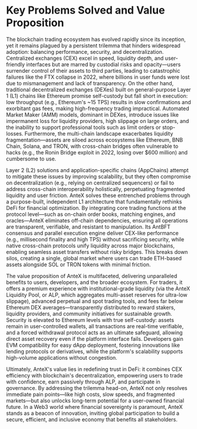# Key Problems Solved and Value Proposition

The blockchain trading ecosystem has evolved rapidly since its inception, yet it remains plagued by a persistent trilemma that hinders widespread adoption: balancing performance, security, and decentralization. Centralized exchanges (CEX) excel in speed, liquidity depth, and user-friendly interfaces but are marred by custodial risks and opacity—users surrender control of their assets to third parties, leading to catastrophic failures like the FTX collapse in 2022, where billions in user funds were lost due to mismanagement and lack of transparency. On the other hand, traditional decentralized exchanges (DEXes) built on general-purpose Layer 1 (L1) chains like Ethereum promise self-custody but fall short in execution: low throughput (e.g., Ethereum's \~15 TPS) results in slow confirmations and exorbitant gas fees, making high-frequency trading impractical. Automated Market Maker (AMM) models, dominant in DEXes, introduce issues like impermanent loss for liquidity providers, high slippage on large orders, and the inability to support professional tools such as limit orders or stop-losses. Furthermore, the multi-chain landscape exacerbates liquidity fragmentation—assets are siloed across ecosystems like Ethereum, BNB Chain, Solana, and TRON, with cross-chain bridges often vulnerable to hacks (e.g., the Ronin Bridge exploit in 2022, losing over $600 million) and cumbersome to use.

Layer 2 (L2) solutions and application-specific chains (AppChains) attempt to mitigate these issues by improving scalability, but they often compromise on decentralization (e.g., relying on centralized sequencers) or fail to address cross-chain interoperability holistically, perpetuating fragmented liquidity and user friction. AnteX solves these entrenched problems through a purpose-built, independent L1 architecture that fundamentally rethinks DeFi for financial optimization. By integrating core trading functions at the protocol level—such as on-chain order books, matching engines, and oracles—AnteX eliminates off-chain dependencies, ensuring all operations are transparent, verifiable, and resistant to manipulation. Its AntBFT consensus and parallel execution engine deliver CEX-like performance (e.g., millisecond finality and high TPS) without sacrificing security, while native cross-chain protocols unify liquidity across major blockchains, enabling seamless asset transfers without risky bridges. This breaks down silos, creating a single, global market where users can trade ETH-based assets alongside SOL or TRON tokens with minimal friction.

The value proposition of AnteX is multifaceted, delivering unparalleled benefits to users, developers, and the broader ecosystem. For traders, it offers a premium experience with institutional-grade liquidity (via the AnteX Liquidity Pool, or ALP, which aggregates multi-asset reserves for ultra-low slippage), advanced perpetual and spot trading tools, and fees far below Ethereum DEX averages—transparently distributed to reward stakers, liquidity providers, and community initiatives for sustainable growth. Security is elevated to Ethereum levels with true self-custody: assets remain in user-controlled wallets, all transactions are real-time verifiable, and a forced withdrawal protocol acts as an ultimate safeguard, allowing direct asset recovery even if the platform interface fails. Developers gain EVM compatibility for easy dApp deployment, fostering innovations like lending protocols or derivatives, while the platform's scalability supports high-volume applications without congestion.

Ultimately, AnteX's value lies in redefining trust in DeFi: it combines CEX efficiency with blockchain's decentralization, empowering users to trade with confidence, earn passively through ALP, and participate in governance. By addressing the trilemma head-on, AnteX not only resolves immediate pain points—like high costs, slow speeds, and fragmented markets—but also unlocks long-term potential for a user-owned financial future. In a Web3 world where financial sovereignty is paramount, AnteX stands as a beacon of innovation, inviting global participation to build a secure, efficient, and inclusive economy that benefits all stakeholders.
